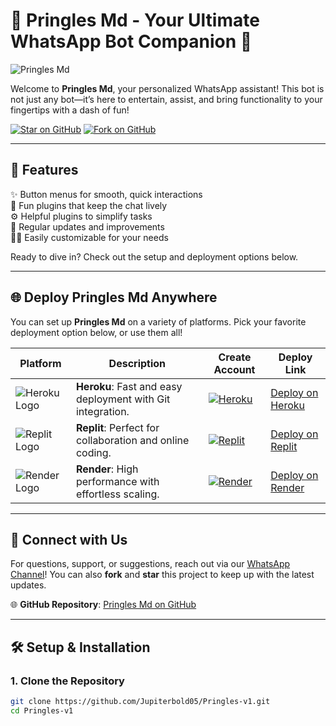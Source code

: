 # 🌟 Pringles Md - Your Ultimate WhatsApp Bot Companion 🌟

![Pringles Md](https://i.imgur.com/ygxhjqp.jpeg)

Welcome to **Pringles Md**, your personalized WhatsApp assistant! This bot is not just any bot—it’s here to entertain, assist, and bring functionality to your fingertips with a dash of fun!

[![Star on GitHub](https://img.shields.io/github/stars/Jupiterbold05/Pringles-v1?style=social)](https://github.com/Jupiterbold05/Pringles-v1) 
[![Fork on GitHub](https://img.shields.io/github/forks/Jupiterbold05/Pringles-v1?style=social)](https://github.com/Jupiterbold05/Pringles-v1/fork)

---

## 🚀 Features

✨ Button menus for smooth, quick interactions  
🎉 Fun plugins that keep the chat lively  
⚙️ Helpful plugins to simplify tasks  
🔄 Regular updates and improvements  
👨‍💻 Easily customizable for your needs  

Ready to dive in? Check out the setup and deployment options below.

---

## 🌐 Deploy Pringles Md Anywhere

You can set up **Pringles Md** on a variety of platforms. Pick your favorite deployment option below, or use them all!

| Platform | Description | Create Account | Deploy Link |
|----------|-------------|----------------|-------------|
| ![Heroku Logo](https://img.shields.io/badge/Heroku-430098?logo=heroku&logoColor=white&style=for-the-badge) | **Heroku**: Fast and easy deployment with Git integration. | [![Heroku](https://img.shields.io/badge/Sign%20Up-Heroku-430098?logo=heroku&logoColor=white)](https://signup.heroku.com) | [Deploy on Heroku](https://heroku.com/deploy) |
| ![Replit Logo](https://img.shields.io/badge/Replit-667881?logo=replit&logoColor=white&style=for-the-badge) | **Replit**: Perfect for collaboration and online coding. | [![Replit](https://img.shields.io/badge/Sign%20Up-Replit-667881?logo=replit&logoColor=white)](https://replit.com/signup) | [Deploy on Replit](https://replit.com/@username/Pringles-Md) |
| ![Render Logo](https://img.shields.io/badge/Render-0090ff?logo=render&logoColor=white&style=for-the-badge) | **Render**: High performance with effortless scaling. | [![Render](https://img.shields.io/badge/Sign%20Up-Render-0090ff?logo=render&logoColor=white)](https://dashboard.render.com/register) | [Deploy on Render](https://render.com/deploy) |

---

## 📲 Connect with Us

For questions, support, or suggestions, reach out via our [WhatsApp Channel](https://whatsapp.com/channel/0029Vas9N7MBA1f0yw8dZ515)! You can also **fork** and **star** this project to keep up with the latest updates.

🌐 **GitHub Repository**: [Pringles Md on GitHub](https://github.com/Jupiterbold05/Pringles-v1)

---

## 🛠 Setup & Installation

### 1. Clone the Repository
```bash
git clone https://github.com/Jupiterbold05/Pringles-v1.git
cd Pringles-v1
